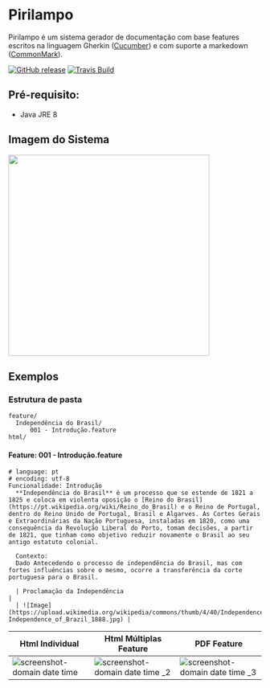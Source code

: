 # Pirilampo

Pirilampo é um sistema gerador de documentação com base features escritos na linguagem Gherkin ([Cucumber](https://cucumber.io/docs/reference)) e com suporte a markedown ([CommonMark](http://commonmark.org/)).

[![GitHub release](https://img.shields.io/github/release/clagomess/pirilampo.svg?maxAge=2592000)](https://github.com/clagomess/pirilampo/releases/latest)
[![Travis Build](https://travis-ci.org/clagomess/pirilampo.svg?branch=master)](https://travis-ci.org/clagomess/pirilampo)

## Pré-requisito:
 - Java JRE 8
 
## Imagem do Sistema
<img src="https://cloud.githubusercontent.com/assets/9750668/17646018/1c4e2160-618e-11e6-8625-6d0e7298b6ed.jpg" width="400">
 
## Exemplos
### Estrutura de pasta
```
feature/
  Independência do Brasil/
	  001 - Introdução.feature
html/
```

#### Feature: 001 - Introdução.feature
```feature
# language: pt
# encoding: utf-8
Funcionalidade: Introdução
  **Independência do Brasil** é um processo que se estende de 1821 a 1825 e coloca em violenta oposição o [Reino do Brasil](https://pt.wikipedia.org/wiki/Reino_do_Brasil) e o Reino de Portugal, dentro do Reino Unido de Portugal, Brasil e Algarves. As Cortes Gerais e Extraordinárias da Nação Portuguesa, instaladas em 1820, como uma consequência da Revolução Liberal do Porto, tomam decisões, a partir de 1821, que tinham como objetivo reduzir novamente o Brasil ao seu antigo estatuto colonial.

  Contexto:
  Dado Antecedendo o processo de independência do Brasil, mas com fortes influências sobre o mesmo, ocorre a transferência da corte portuguesa para o Brasil.

  | Proclamação da Independência                                                                                                              |
  | ![Image](https://upload.wikimedia.org/wikipedia/commons/thumb/4/40/Independence_of_Brazil_1888.jpg/320px-Independence_of_Brazil_1888.jpg) |
```

Html Individual | Html Múltiplas Feature | PDF Feature
--------------- | ---------------------- | -----------
![screenshot- domain date time](https://cloud.githubusercontent.com/assets/9750668/17646023/8c0855de-618e-11e6-9eff-894473aa4b1a.png) | ![screenshot- domain date time _2](https://cloud.githubusercontent.com/assets/9750668/17646025/93b7b43c-618e-11e6-94b9-24e5b12e1aec.png) | ![screenshot- domain date time _3](https://cloud.githubusercontent.com/assets/9750668/17646026/97c24920-618e-11e6-95d8-b65bb965c7b1.png)